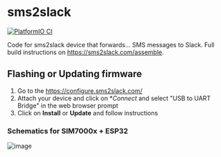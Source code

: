 # sms2slack

[![PlatformIO CI](https://github.com/ParetoSecurity/sms-slack-v3/actions/workflows/build.yml/badge.svg)](https://github.com/ParetoSecurity/sms-slack-v3/actions/workflows/build.yml)

Code for sms2slack device that forwards... SMS messages to Slack. Full build instructions on https://sms2slack.com/assemble. 

## Flashing or Updating firmware

1. Go to the https://configure.sms2slack.com/
2. Attach your device and click on **Connect* and select "USB to UART Bridge" in the web browser prompt
3. Click on **Install** or **Update** and follow instructions


### Schematics for SIM7000x + ESP32

![image](https://user-images.githubusercontent.com/239513/187633707-db07fb35-faea-4ff8-bcfa-98055d0f62fa.png)
